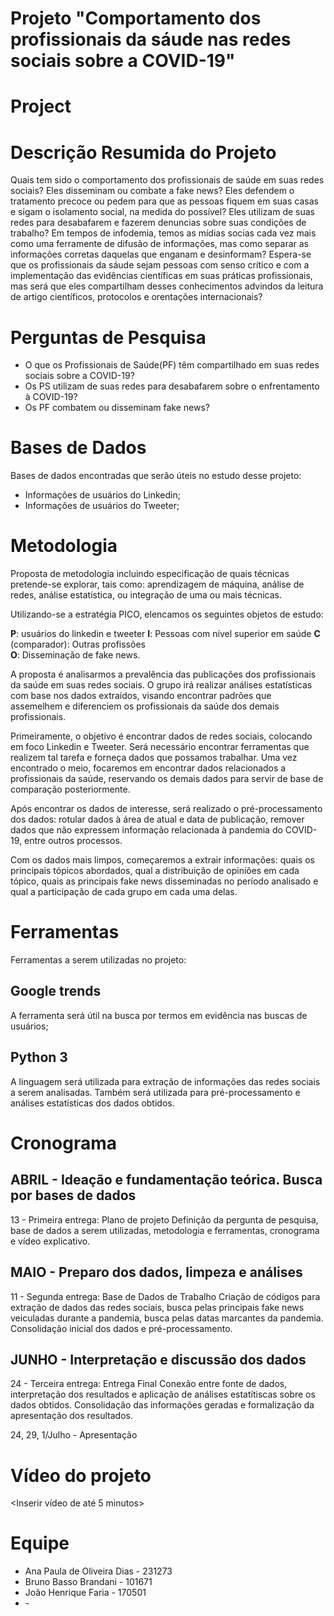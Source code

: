 # Projeto "Comportamento dos profissionais da sáude nas redes sociais sobre a COVID-19"
# Project <Behavior of health professionals on social networks about the COVID-19>
# Descrição Resumida do Projeto
Quais tem sido o comportamento dos profissionais de saúde em suas redes sociais? Eles disseminam ou combate a fake news? Eles defendem o tratamento precoce ou pedem para que as pessoas fiquem em suas casas e sigam o isolamento social, na medida do possível? Eles utilizam de suas redes para desabafarem e fazerem denuncias sobre suas condições de trabalho? Em tempos de infodemia, temos as mídias socias cada vez mais como uma ferramente de difusão de informações, mas como separar as informações corretas daquelas que enganam e desinformam? Espera-se que os profissionais da sáude sejam pessoas com senso crítico e com a implementação das evidências científicas em suas práticas profissionais, mas será que eles compartilham desses conhecimentos advindos da leitura de artigo científicos, protocolos e orentações internacionais?

# Perguntas de Pesquisa
* O que os Profissionais de Saúde(PF) têm compartilhado em suas redes sociais sobre a COVID-19? 
* Os PS utilizam de suas redes para desabafarem sobre o enfrentamento à COVID-19? 
* Os PF combatem ou disseminam fake news?

# Bases de Dados
Bases de dados encontradas que serão úteis no estudo desse projeto:

* Informações de usuários do Linkedin;
* Informações de usuários do Tweeter;


# Metodologia
Proposta de metodologia incluindo especificação de quais técnicas pretende-se explorar, tais como: aprendizagem de máquina, análise de redes, análise estatística, ou integração de uma ou mais técnicas.

Utilizando-se a estratégia PICO, elencamos os seguintes objetos de estudo:

**P**: usuários do linkedin e tweeter
**I**: Pessoas com nível superior em saúde 
**C** (comparador): Outras profissões  
**O**: Disseminação de fake news.

A proposta é analisarmos a prevalência das publicações dos profissionais da saúde em suas redes sociais. O grupo irá realizar análises estatísticas com base nos dados extraídos, visando encontrar padrões que assemelhem e diferenciem os profissionais da saúde dos demais profissionais.

Primeiramente, o objetivo é encontrar dados de redes sociais, colocando em foco Linkedin e Tweeter. Será necessário encontrar ferramentas que realizem tal tarefa e forneça dados que possamos trabalhar. Uma vez encontrado o meio, focaremos em encontrar dados relacionados a profissionais da saúde, reservando os demais dados para servir de base de comparação posteriormente.

Após encontrar os dados de interesse, será realizado o pré-processamento dos dados: rotular dados à área de atual e data de publicação, remover dados que não expressem informação relacionada à pandemia do COVID-19, entre outros processos.

Com os dados mais limpos, começaremos a extrair informações: quais os principais tópicos abordados, qual a distribuição de opiniões em cada tópico, quais as principais fake news disseminadas no período analisado e qual a participação de cada grupo em cada uma delas.

# Ferramentas
Ferramentas a serem utilizadas no projeto:

## Google trends
  A ferramenta será útil na busca por termos em evidência nas buscas de usuários;
  
## Python 3
  A linguagem será utilizada para extração de informações das redes sociais a serem analisadas.
  Também será utilizada para pré-processamento e análises estatísticas dos dados obtidos.

# Cronograma
## ABRIL  - Ideação e fundamentação teórica. Busca por bases de dados
13 - Primeira entrega: Plano de projeto
Definição da pergunta de pesquisa, base de dados a serem utilizadas, metodologia e ferramentas, cronograma e vídeo explicativo.

## MAIO - Preparo dos dados, limpeza e análises
11 - Segunda entrega: Base de Dados de Trabalho
Criação de códigos para extração de dados das redes sociais, busca pelas principais fake news veiculadas durante a pandemia, busca pelas datas marcantes da pandemia.
Consolidação inicial dos dados e pré-processamento.

## JUNHO - Interpretação e discussão dos dados
24 - Terceira entrega: Entrega Final
Conexão entre fonte de dados, interpretação dos resultados e aplicação de análises estatítiscas sobre os dados obtidos.
Consolidação das informações geradas e formalização da apresentação dos resultados.

24, 29, 1/Julho - Apresentação

# Vídeo do projeto
<Inserir vídeo de até 5 minutos>

# Equipe
* Ana Paula de Oliveira Dias - 231273
* Bruno Basso Brandani - 101671
* João Henrique Faria - 170501
* <nome> - <RA>
